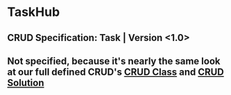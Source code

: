 # TaskHub
## CRUD Specification: Task | Version <1.0>
## Not specified, because it's nearly the same look at our full defined CRUD's [CRUD Class](https://github.com/Unk3wn/TaskHub---Documentation/blob/master/UC/UCD/CRUD-Class/Readme.md) and [CRUD Solution](https://github.com/Unk3wn/TaskHub---Documentation/blob/master/UC/UCD/CRUD-Solution/Readme.md)